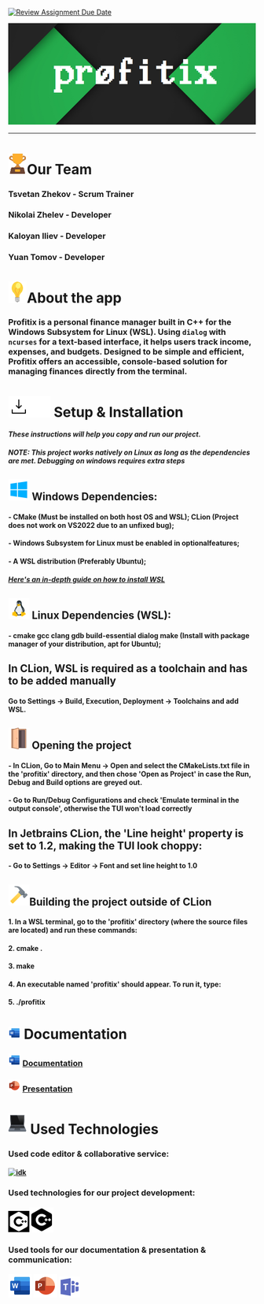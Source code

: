 [![Review Assignment Due Date](https://classroom.github.com/assets/deadline-readme-button-22041afd0340ce965d47ae6ef1cefeee28c7c493a6346c4f15d667ab976d596c.svg)](https://classroom.github.com/a/u5k3noT3)
<p align = "center">
<img src= "resources/profitix_logo.png" alt="Profitix">
  
<hr>

# <img src= "resources/trophy_icon.png" alt="trophy icon">Our Team
 
### Tsvetan Zhekov - Scrum Trainer
### Nikolai Zhelev - Developer
### Kaloyan Iliev - Developer
### Yuan Tomov - Developer

# <img src= "resources/light-bulb_icon.png" alt="light bulb">About the app

### Profitix is a personal finance manager built in C++ for the Windows Subsystem for Linux (WSL). Using `dialog` with `ncurses` for a text-based interface, it helps users track income, expenses, and budgets. Designed to be simple and efficient, Profitix offers an accessible, console-based solution for managing finances directly from the terminal.

# <img src= "resources/download_dark.png#gh-light-mode-only" alt="download icon"><img src= "resources/download_light.png#gh-dark-mode-only" alt="download icon"> Setup & Installation

#### *These instructions will help you copy and run our project.*

#### *NOTE: This project works natively on Linux as long as the dependencies are met. Debugging on windows requires extra steps*

## <img src= "resources/windows_logo.png" alt="windows logo"> Windows Dependencies:

#### - CMake (Must be installed on both host OS and WSL); CLion (Project does not work on VS2022 due to an unfixed bug);

#### - Windows Subsystem for Linux must be enabled in optionalfeatures;

#### - A WSL distribution (Preferably Ubuntu);

#### *[Here's an in-depth guide on how to install WSL](https://learn.microsoft.com/en-us/windows/wsl/install)*

## <img src= "resources/linux_logo.png" alt="linux logo"> Linux Dependencies (WSL):

#### - cmake gcc clang gdb build-essential dialog make (Install with package manager of your distribution, apt for Ubuntu);

## In CLion, WSL is required as a toolchain and has to be added manually

#### Go to Settings -> Build, Execution, Deployment -> Toolchains and add WSL.

## <img src= "resources/door_icon.png" alt="door icon"> Opening the project

#### - In CLion, Go to Main Menu -> Open and select the CMakeLists.txt file in the 'profitix' directory, and then chose 'Open as Project' in case the Run, Debug and Build options are greyed out.

#### - Go to Run/Debug Configurations and check 'Emulate terminal in the output console', otherwise the TUI won't load correctly

## In Jetbrains CLion, the 'Line height' property  is set to 1.2, making the TUI look choppy:

#### - Go to Settings -> Editor -> Font and set line height to 1.0

## <img src= "resources/hammer_icon.png" alt="hammer icon">Building the project outside of CLion

#### 1. In a WSL terminal, go to the 'profitix' directory (where the source files are located) and run these commands:

#### 2. cmake .

#### 3. make

#### 4. An executable named 'profitix' should appear. To run it, type:

#### 5. ./profitix

# <img src= "resources/word_logo.png" alt="document icon"> Documentation

### <img src= "resources/word_logo.png" alt="word logo"> [Documentation](https://codingburgas-my.sharepoint.com/:w:/g/personal/tpzhekov22_codingburgas_bg/EY5Xn24vpb9Jm7dZjGcnNgEBEdhi7QtvRrLGRenVdO3HeA?e=DrkBwy)
### <img src= "resources/powerpoint_logo.png" alt="powerpoint logo"> [Presentation](https://codingburgas-my.sharepoint.com/:p:/g/personal/tpzhekov22_codingburgas_bg/EWe4U4ZiMfVEtiA6gaSuwBkBwcewCGP52OkZa6guijc0Tg?e=rih6CA)

# <img src= "resources/laptop_icon.png" alt="laptop icon"> Used Technologies

### Used code editor & collaborative service:
#### [![idk](https://skillicons.dev/icons?i=clion,linux,github,git)](https://skillicons.dev)
### Used technologies for our project development:
#### <img src= "resources/C++_icon_light.png#gh-dark-mode-only" alt="C++ icon"><img src= "resources/C++_icon_dark.png#gh-light-mode-only" alt="C++ icon">
### Used tools for our documentation & presentation & communication:
#### <img src= "resources/word_logo_big.png" alt="word logo"> <img src= "resources/powerpoint_logo_big.png" alt="powerpoint logo"> <img src= "resources/microsoft_teams_logo.png" alt="microsoft teams logo">
